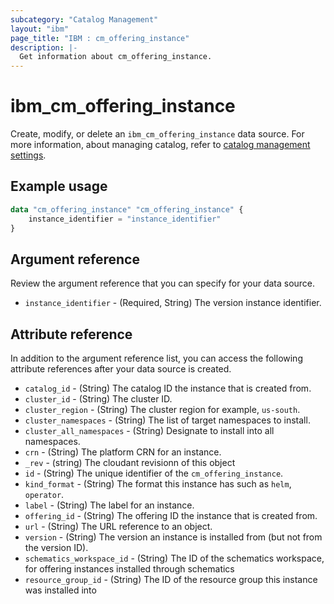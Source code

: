 ```yaml
---
subcategory: "Catalog Management"
layout: "ibm"
page_title: "IBM : cm_offering_instance"
description: |-
  Get information about cm_offering_instance.
---
```



# ibm_cm_offering_instance

Create, modify, or delete an `ibm_cm_offering_instance` data source.  For more information, about managing catalog, refer to [catalog management settings](https://cloud.ibm.com/docs/account?topic=account-account-getting-started).


## Example usage

```terraform
data "cm_offering_instance" "cm_offering_instance" {
	instance_identifier = "instance_identifier"
}
```

## Argument reference
Review the argument reference that you can specify for your data source. 

- `instance_identifier` - (Required, String) The version instance identifier.

## Attribute reference
In addition to the argument reference list, you can access the following attribute references after your data source is created.

- `catalog_id` - (String) The catalog ID the instance that is created from.
- `cluster_id` - (String) The cluster ID.
- `cluster_region` - (String) The cluster region for example, `us-south`.
- `cluster_namespaces` - (String) The list of target namespaces to install.
- `cluster_all_namespaces` - (String) Designate to install into all namespaces.
- `crn` - (String) The platform CRN for an instance.
- `_rev` - (string) The cloudant revisionn of this object
- `id` - (String) The unique identifier of the `cm_offering_instance`.
- `kind_format` - (String) The format this instance has such as `helm`, `operator`.
- `label` - (String) The label for an instance.
- `offering_id` - (String) The offering ID the instance that is created from.
- `url` - (String) The URL reference to an object.
- `version` - (String) The version an instance is installed from (but not from the version ID).
- `schematics_workspace_id` - (String) The ID of the schematics workspace, for offering instances installed through schematics
- `resource_group_id` - (String) The ID of the resource group this instance was installed into
